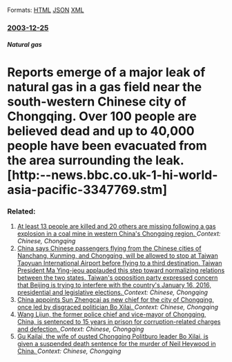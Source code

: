 
Formats: [HTML](/news/2003/12/25/reports-emerge-of-a-major-leak-of-natural-gas-in-a-gas-field-near-the-south-western-chinese-city-of-chongqing-over-100-people-are-believed.html)  [JSON](/news/2003/12/25/reports-emerge-of-a-major-leak-of-natural-gas-in-a-gas-field-near-the-south-western-chinese-city-of-chongqing-over-100-people-are-believed.json)  [XML](/news/2003/12/25/reports-emerge-of-a-major-leak-of-natural-gas-in-a-gas-field-near-the-south-western-chinese-city-of-chongqing-over-100-people-are-believed.xml)  

### [2003-12-25](/news/2003/12/25/index.md)

##### Natural gas
#  Reports emerge of a major leak of natural gas in a gas field near the south-western Chinese city of Chongqing. Over 100 people are believed dead and up to 40,000 people have been evacuated from the area surrounding the leak. [http:--news.bbc.co.uk-1-hi-world-asia-pacific-3347769.stm]




### Related:

1. [At least 13 people are killed and 20 others are missing following a gas explosion in a coal mine in western China's Chongqing region. ](/news/2016/10/31/at-least-13-people-are-killed-and-20-others-are-missing-following-a-gas-explosion-in-a-coal-mine-in-western-china-s-chongqing-region.md) _Context: Chinese, Chongqing_
2. [China says Chinese passengers flying from the Chinese cities of Nanchang, Kunming, and Chongqing, will be allowed to stop at Taiwan Taoyuan International Airport before flying to a third destination. Taiwan President Ma Ying-jeou applauded this step toward normalizing relations between the two states. Taiwan's opposition party expressed concern that Beijing is trying to interfere with the country's January 16, 2016, presidential and legislative elections. ](/news/2016/01/5/china-says-chinese-passengers-flying-from-the-chinese-cities-of-nanchang-kunming-and-chongqing-will-be-allowed-to-stop-at-taiwan-taoyuan.md) _Context: Chinese, Chongqing_
3. [China appoints Sun Zhengcai as new chief for the city of Chongqing, once led by disgraced politician Bo Xilai. ](/news/2012/11/20/china-appoints-sun-zhengcai-as-new-chief-for-the-city-of-chongqing-once-led-by-disgraced-politician-bo-xilai.md) _Context: Chinese, Chongqing_
4. [Wang Lijun, the former police chief and vice-mayor of Chongqing, China, is sentenced to 15 years in prison for corruption-related charges and defection. ](/news/2012/09/24/wang-lijun-the-former-police-chief-and-vice-mayor-of-chongqing-china-is-sentenced-to-15-years-in-prison-for-corruption-related-charges-an.md) _Context: Chinese, Chongqing_
5. [Gu Kailai, the wife of ousted Chongqing Politburo leader Bo Xilai, is given a suspended death sentence for the murder of Neil Heywood in China. ](/news/2012/08/20/gu-kailai-the-wife-of-ousted-chongqing-politburo-leader-bo-xilai-is-given-a-suspended-death-sentence-for-the-murder-of-neil-heywood-in-chi.md) _Context: Chinese, Chongqing_
